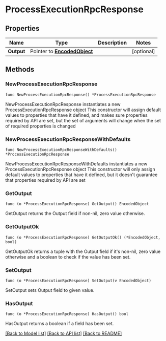 # ProcessExecutionRpcResponse

## Properties

Name | Type | Description | Notes
------------ | ------------- | ------------- | -------------
**Output** | Pointer to [**EncodedObject**](EncodedObject.md) |  | [optional] 

## Methods

### NewProcessExecutionRpcResponse

`func NewProcessExecutionRpcResponse() *ProcessExecutionRpcResponse`

NewProcessExecutionRpcResponse instantiates a new ProcessExecutionRpcResponse object
This constructor will assign default values to properties that have it defined,
and makes sure properties required by API are set, but the set of arguments
will change when the set of required properties is changed

### NewProcessExecutionRpcResponseWithDefaults

`func NewProcessExecutionRpcResponseWithDefaults() *ProcessExecutionRpcResponse`

NewProcessExecutionRpcResponseWithDefaults instantiates a new ProcessExecutionRpcResponse object
This constructor will only assign default values to properties that have it defined,
but it doesn't guarantee that properties required by API are set

### GetOutput

`func (o *ProcessExecutionRpcResponse) GetOutput() EncodedObject`

GetOutput returns the Output field if non-nil, zero value otherwise.

### GetOutputOk

`func (o *ProcessExecutionRpcResponse) GetOutputOk() (*EncodedObject, bool)`

GetOutputOk returns a tuple with the Output field if it's non-nil, zero value otherwise
and a boolean to check if the value has been set.

### SetOutput

`func (o *ProcessExecutionRpcResponse) SetOutput(v EncodedObject)`

SetOutput sets Output field to given value.

### HasOutput

`func (o *ProcessExecutionRpcResponse) HasOutput() bool`

HasOutput returns a boolean if a field has been set.


[[Back to Model list]](../README.md#documentation-for-models) [[Back to API list]](../README.md#documentation-for-api-endpoints) [[Back to README]](../README.md)


